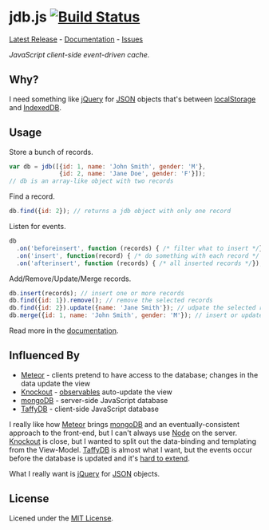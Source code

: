 # jdb.js  [![Build Status](https://travis-ci.org/metaist/jdb.js.svg?branch=master)](https://travis-ci.org/metaist/jdb.js)
[Latest Release] - [Documentation] - [Issues]

_JavaScript client-side event-driven cache._

[Latest Release]: https://github.com/metaist/jdb.js/releases/latest
[Documentation]: https://github.com/metaist/jdb.js/wiki
[Issues]: https://github.com/metaist/jdb.js/issues

## Why?
I need something like [jQuery] for [JSON] objects that's between
[localStorage] and [IndexedDB].

[jQuery]: http://jquery.com/
[JSON]: http://www.json.org/
[localStorage]: http://dev.w3.org/html5/webstorage/
[IndexedDB]: http://www.w3.org/TR/IndexedDB/

## Usage
Store a bunch of records.
```javascript
var db = jdb([{id: 1, name: 'John Smith', gender: 'M'},
              {id: 2, name: 'Jane Doe', gender: 'F'}]);
// db is an array-like object with two records
```

Find a record.
```javascript
db.find({id: 2}); // returns a jdb object with only one record
```

Listen for events.
```javascript
db
  .on('beforeinsert', function (records) { /* filter what to insert */})
  .on('insert', function(record) { /* do something with each record */ })
  .on('afterinsert', function (records) { /* all inserted records */});
```

Add/Remove/Update/Merge records.
```javascript
db.insert(records); // insert one or more records
db.find({id: 1}).remove(); // remove the selected records
db.find({id: 2}).update({name: 'Jane Smith'}); // udpate the selected records
db.merge({id: 1, name: 'John Smith', gender: 'M'}); // insert or update
```

Read more in the [documentation].

## Influenced By
  - [Meteor] - clients pretend to have access to the database;
    changes in the data update the view
  - [Knockout] - [observables][ko-1] auto-update the view
  - [mongoDB] - server-side JavaScript database
  - [TaffyDB] - client-side JavaScript database

I really like how [Meteor] brings [mongoDB] and an eventually-consistent
approach to the front-end, but I can't always use [Node] on the server.
[Knockout] is close, but I wanted to split out the data-binding and templating
from the View-Model. [TaffyDB] is almost what I want, but the events occur
before the database is updated and it's [hard to extend][taffy-1].

What I really want is [jQuery] for [JSON] objects.

[Meteor]: https://www.meteor.com/
[Node]: http://nodejs.org/
[Knockout]: http://knockoutjs.com/
[mongoDB]: http://www.mongodb.org/
[TaffyDB]: http://www.taffydb.com/

[ko-1]: http://knockoutjs.com/documentation/observables.html
[taffy-1]: https://github.com/typicaljoe/taffydb/blob/master/taffy.js

## License
Licened under the [MIT License].

[MIT License]: http://opensource.org/licenses/MIT
